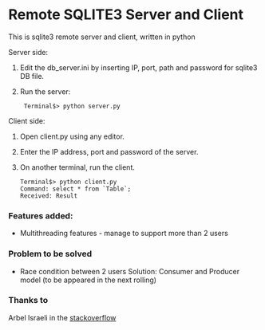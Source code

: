 # Remote SQLITE3 Server and Client
This is sqlite3 remote server and client, written in python

Server side:
  1. Edit the db_server.ini by inserting IP, port, path and password for sqlite3 DB file.
  2. Run the server:
  
     ```
      Terminal$> python server.py
     ```
     
Client side:
  1. Open client.py using any editor.
  2. Enter the IP address, port and password of the server.
  3. On another terminal, run the client.
  
     ```
     Terminal$> python client.py
     Command: select * from `Table`;
     Received: Result
     ```
### Features added:
  * Multithreading features - manage to support more than 2 users

### Problem to be solved
  * Race condition between 2 users
    Solution: Consumer and Producer model (to be appeared in the next rolling)

### Thanks to
Arbel Israeli in the [stackoverflow](https://stackoverflow.com/questions/17453212/multi-threaded-tcp-server-in-python)
